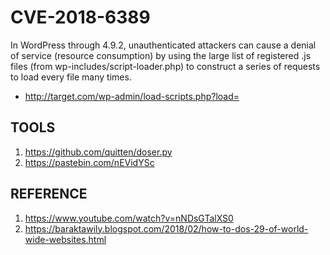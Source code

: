 # CVE-2018-6389

In WordPress through 4.9.2, unauthenticated attackers can cause a denial of service (resource consumption) by using the large list of registered .js files (from wp-includes/script-loader.php) to construct a 
series of requests to load every file many times.

- http://target.com/wp-admin/load-scripts.php?load=

## TOOLS

1. https://github.com/quitten/doser.py
1. https://pastebin.com/nEVidYSc

## REFERENCE

1. https://www.youtube.com/watch?v=nNDsGTalXS0
2. https://baraktawily.blogspot.com/2018/02/how-to-dos-29-of-world-wide-websites.html
